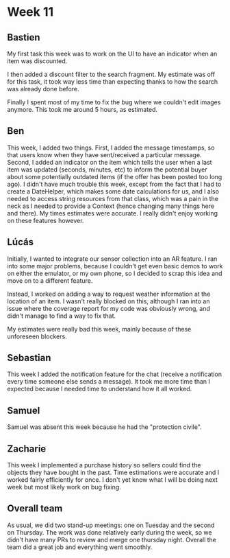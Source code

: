 # Week 11

## Bastien
My first task this week was to work on the UI to have an indicator when an item was discounted.

I then added a discount filter to the search fragment. My estimate was off for this task, it took way less time than expecting thanks to how the search was already done before.

Finally I spent most of my time to fix the bug where we couldn't edit images anymore. This took me around 5 hours, as estimated.

## Ben
This week, I added two things. First, I added the message timestamps, so that users know when they have sent/received a particular message. Second, I added an indicator on the item which tells the user when a last item was updated (seconds, minutes, etc) to inform the potential buyer about some potentially outdated items (if the offer has been posted too long ago).
I didn't have much trouble this week, except from the fact that I had to create a DateHelper, which makes some date calculations for us, and I also needed to access string resources from that class, which was a pain in the neck as I needed to provide a Context (hence changing many things here and there). My times estimates were accurate. I really didn't enjoy working on these features however.

## Lúcás
Initially, I wanted to integrate our sensor collection into an AR feature. I ran into some major problems, because I couldn't get even basic demos to work on either the emulator, or my own phone, so I decided to scrap this idea and move on to a different feature.

Instead, I worked on adding a way to request weather information at the location of an item. I wasn't really blocked on this, although I ran into an issue where the coverage report for my code was obviously wrong, and didn't manage to find a way to fix that.

My estimates were really bad this week, mainly because of these unforeseen blockers.

## Sebastian
This week I added the notification feature for the chat (receive a notification every time someone else sends a message). It took me more time than I expected because I needed time to understand how it all worked.

## Samuel
Samuel was absent this week because he had the "protection civile".

## Zacharie
This week I implemented a purchase history so sellers could find the objects they have bought in the past.
Time estimations were accurate and I worked fairly efficiently for once.
I don't yet know what I will be doing next week but most likely work on bug fixing.

## Overall team
As usual, we did two stand-up meetings: one on Tuesday and the second on Thursday. 
The work was done relatively early during the week, so we didn't have many PRs to review and merge one thursday night.
Overall the team did a great job and everything went smoothly.
